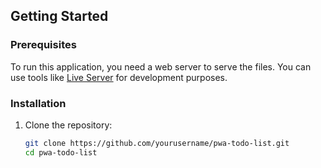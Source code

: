 
## Getting Started

### Prerequisites

To run this application, you need a web server to serve the files. You can use tools like [Live Server](https://marketplace.visualstudio.com/items?itemName=ritwickdey.LiveServer) for development purposes.

### Installation

1. Clone the repository:
   ```sh
   git clone https://github.com/yourusername/pwa-todo-list.git
   cd pwa-todo-list
